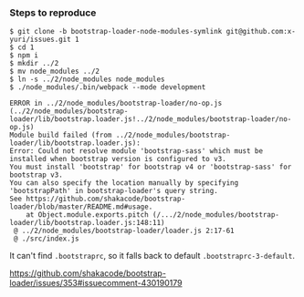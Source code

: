 ### Steps to reproduce

    $ git clone -b bootstrap-loader-node-modules-symlink git@github.com:x-yuri/issues.git 1
    $ cd 1
    $ npm i
    $ mkdir ../2
    $ mv node_modules ../2
    $ ln -s ../2/node_modules node_modules
    $ ./node_modules/.bin/webpack --mode development

    ERROR in ../2/node_modules/bootstrap-loader/no-op.js (../2/node_modules/bootstrap-loader/lib/bootstrap.loader.js!../2/node_modules/bootstrap-loader/no-op.js)
    Module build failed (from ../2/node_modules/bootstrap-loader/lib/bootstrap.loader.js):
    Error: Could not resolve module 'bootstrap-sass' which must be installed when bootstrap version is configured to v3.
    You must install 'bootstrap' for bootstrap v4 or 'bootstrap-sass' for bootstrap v3.
    You can also specify the location manually by specifying 'bootstrapPath' in bootstrap-loader's query string.
    See https://github.com/shakacode/bootstrap-loader/blob/master/README.md#usage.
        at Object.module.exports.pitch (/.../2/node_modules/bootstrap-loader/lib/bootstrap.loader.js:148:11)
     @ ../2/node_modules/bootstrap-loader/loader.js 2:17-61
     @ ./src/index.js

It can't find `.bootstraprc`, so it falls back to default `.bootstraprc-3-default`.

https://github.com/shakacode/bootstrap-loader/issues/353#issuecomment-430190179
